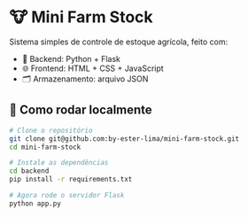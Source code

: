 # 🐮 Mini Farm Stock

Sistema simples de controle de estoque agrícola, feito com:

- 🐍 Backend: Python + Flask
- 🌐 Frontend: HTML + CSS + JavaScript
- 🗂️ Armazenamento: arquivo JSON

## 🚀 Como rodar localmente

```bash
# Clone o repositório
git clone git@github.com:by-ester-lima/mini-farm-stock.git
cd mini-farm-stock

# Instale as dependências
cd backend
pip install -r requirements.txt

# Agora rode o servidor Flask
python app.py
